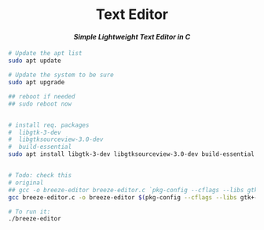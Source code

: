 <div align="center">
  <h1>Text Editor</h1>
  <h4><i>Simple Lightweight Text Editor in C</i></h4>
</div>




```sh
# Update the apt list
sudo apt update

# Update the system to be sure
sudo apt upgrade

## reboot if needed
## sudo reboot now


# install req. packages
#  libgtk-3-dev
#  libgtksourceview-3.0-dev
#  build-essential
sudo apt install libgtk-3-dev libgtksourceview-3.0-dev build-essential


# Todo: check this
# original
## gcc -o breeze-editor breeze-editor.c `pkg-config --cflags --libs gtk+-3.0 gtksourceview-3.0`
gcc breeze-editor.c -o breeze-editor $(pkg-config --cflags --libs gtk+-3.0 gtksourceview-3.0)

# To run it:
./breeze-editor
```
